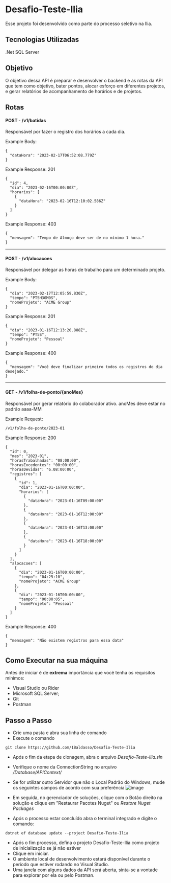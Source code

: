 
# Desafio-Teste-Ilia

Esse projeto foi desenvolvido como parte do processo seletivo na Ilia.


## Tecnologias Utilizadas
.Net
SQL Server

## Objetivo

O objetivo dessa API é preparar e desenvolver o backend e as rotas da API que tem
como objetivo, bater pontos, alocar esforço em diferentes projetos, e gerar relatórios
de acompanhamento de horários e de projetos.

## Rotas

#### POST - /v1/batidas
Responsável por fazer o registro dos horários a cada dia.

Example Body:
```
{
  "dataHora": "2023-02-17T06:52:08.779Z"
}
```

Example Response: 201
```
{
  "id": 4,
  "dia": "2023-02-16T00:00:00Z",
  "horarios": [
    {
      "dataHora": "2023-02-16T12:10:02.586Z"
    }
  ]
}
```

Example Response: 403
```
{
  "mensagem": "Tempo de Almoço deve ser de no mínimo 1 hora."
}
```
---

#### POST - /v1/alocacoes
Responsável por delegar as horas de trabalho para um determinado projeto.

Example Body:
```
{
  "dia": "2023-02-17T12:05:59.830Z",
  "tempo": "PT5H30M0S",
  "nomeProjeto": "ACME Group"
}
```
Example Response: 201
```
{
  "dia": "2023-01-16T12:13:20.888Z",
  "tempo": "PT5S",
  "nomeProjeto": "Pessoal"
}
```

Example Response: 400
```
{
  "mensagem": "Você deve finalizar primeiro todos os registros do dia desejado."
}
```
---
#### GET - /v1/folha-de-ponto/{anoMes}
Responsável por gerar relatório do colaborador ativo.
anoMes deve estar no padrão aaaa-MM

Example Request:
```
/v1/folha-de-ponto/2023-01
```

Example Response: 200
```
{
  "id": 0,
  "mes": "2023-01",
  "horasTrabalhadas": "08:00:00",
  "horasExcedentes": "00:00:00",
  "horasDevidas": "6.08:00:00",
  "registros": [
    {
      "id": 1,
      "dia": "2023-01-16T00:00:00",
      "horarios": [
        {
          "dataHora": "2023-01-16T09:00:00"
        },
        {
          "dataHora": "2023-01-16T12:00:00"
        },
        {
          "dataHora": "2023-01-16T13:00:00"
        },
        {
          "dataHora": "2023-01-16T18:00:00"
        }
      ]
    }
  ],
  "alocacoes": [
    {
      "dia": "2023-01-16T00:00:00",
      "tempo": "04:25:10",
      "nomeProjeto": "ACME Group"
    },
    {
      "dia": "2023-01-16T00:00:00",
      "tempo": "00:00:05",
      "nomeProjeto": "Pessoal"
    }
  ]
}
```

Example Response: 400
```
{
  "mensagem": "Não existem registros para essa data"
}
```

## Como Executar na sua máquina

Antes de iniciar é de **extrema** importância que você tenha os requisitos mínimos:
- Visual Studio ou Rider
- Microsoft SQL Server;
- Git
- Postman

## Passo a Passo

- Crie uma pasta e abra sua linha de comando
- Execute o comando
```
git clone https://github.com/1Baldasso/Desafio-Teste-Ilia
```
- Após o fim da etapa de clonagem, abra o arquivo _Desafio-Teste-Ilia.sln_
- Verifique o nome da ConnectionString no arquivo _/Database/APIContext/_
- Se for utilizar outro Servidor que não o Local Padrão do Windows, mude os seguintes campos de acordo com sua preferência
![image](https://user-images.githubusercontent.com/82400557/219655733-0f088385-0dcb-41d8-9082-045b98111064.png)

- Em seguida, no gerenciador de soluções, clique com o Botão direito na solução e clique em "Restaurar Pacotes Nuget" ou _Restore Nuget Packages_
- Após o processo estar concluído abra o terminal integrado e digite o comando:
```
dotnet ef database update --project Desafio-Teste-Ilia
```
- Após o fim processo, defina o projeto Desafio-Teste-Ilia como projeto de inicialização se já não estiver
- Clique em iniciar.
- O ambiente local de desenvolvimento estará disponível durante o período que estiver rodando no Visual Studio.
- Uma janela com alguns dados da API será aberta, sinta-se a vontade para explorar por ela ou pelo Postman.
